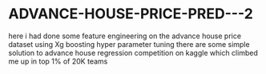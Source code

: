 # ADVANCE-HOUSE-PRICE-PRED---2
here i had done some  feature engineering on the advance house price dataset
using Xg boosting
hyper parameter tuning 
there are some simple solution to advance house regression competition on kaggle which climbed me up in top 1% of 20K teams


 
